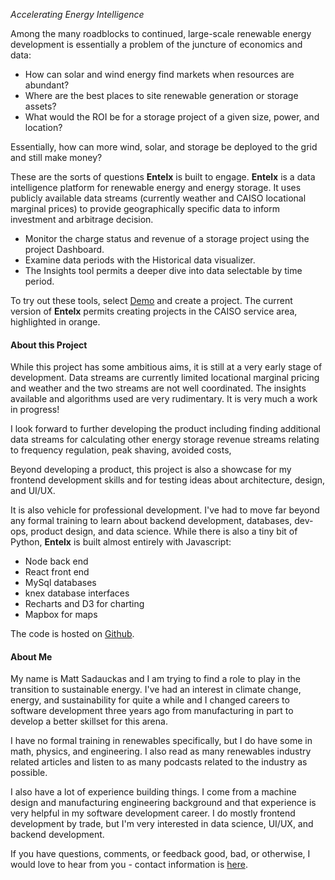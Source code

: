 _Accelerating Energy Intelligence_  

Among the many roadblocks to continued, large-scale renewable energy development is essentially a problem of the juncture of economics and data:
* How can solar and wind energy find markets when resources are abundant?
* Where are the best places to site renewable generation or storage assets?
* What would the ROI be for a storage project of a given size, power, and location?

Essentially, how can more wind, solar, and storage be deployed to the grid and still make money?

These are the sorts of questions **Entelx** is built to engage. **Entelx** is a data intelligence platform for renewable energy and energy storage. It uses publicly available data streams (currently weather and CAISO locational marginal prices) to provide geographically specific data to inform investment and arbitrage decision.  

* Monitor the charge status and revenue of a storage project using the project Dashboard.
* Examine data periods with the Historical data visualizer.  
* The Insights tool permits a deeper dive into data selectable by time period.  

To try out these tools, select [Demo](./demo) and create a project.  The current version of **Entelx** permits creating projects in the CAISO service area, highlighted in orange.

#### About this Project

While this project has some ambitious aims, it is still at a very early stage of development. Data streams are currently limited locational marginal pricing and weather and the two streams are not well coordinated.  The insights available and algorithms used are very rudimentary.  It is very much a work in progress!

I look forward to further developing the product including finding additional data streams for calculating other energy storage revenue streams relating to frequency regulation, peak shaving, avoided costs,

Beyond developing a product, this project is also a showcase for my frontend development skills and for testing ideas about architecture, design, and UI/UX.

It is also vehicle for professional development. I've had to move far beyond any formal training to learn about backend development, databases, dev-ops, product design, and data science. While there is also a tiny bit of Python, **Entelx** is built almost entirely with Javascript:
* Node back end
* React front end
* MySql databases
* knex database interfaces
* Recharts and D3 for charting
* Mapbox for maps

The code is hosted on [Github](https://github.com/matsad3547/entelx).

#### About Me
My name is Matt Sadauckas and I am trying to find a role to play in the transition to sustainable energy.  I've had an interest in climate change, energy, and sustainability for quite a while and I changed careers to software development three years ago from manufacturing in part to develop a better skillset for this arena.  

I have no formal training in renewables specifically, but I do have some in math, physics, and engineering.  I also read as many renewables industry related articles and listen to as many podcasts related to the industry as possible.  

I also have a lot of experience building things.  I come from a machine design and manufacturing engineering background and that experience is very helpful in my software development career.  I do mostly frontend development by trade, but I'm very interested in data science, UI/UX, and backend development.

If you have questions, comments, or feedback good, bad, or otherwise, I would love to hear from you - contact information is [here](./contact).
